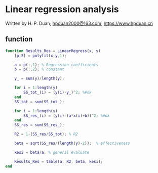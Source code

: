 # Linear regression analysis
Written by H. P. Duan; hpduan2000@163.com; https://www.hpduan.cn  

## function
```matlab
function Results_Res = LinearRegress(x, y)
    [p,S] = polyfit(x,y,1);

    a = p(:,1); % Regression coefficients
    b = p(:,2); % constant

    y_ = sum(y)/length(y);

    for i = 1:length(y)
        SS_tot_(i) = (y(i)-y_)^2; %#ok
    end
    SS_tot = sum(SS_tot_);

    for i = 1:length(y)
        SS_res_(i) = (y(i)-(a*x(i)+b))^2; %#ok
    end
    SS_res = sum(SS_res_);

    R2 = 1-(SS_res/SS_tot); % R2

    beta = sqrt(SS_res/(length(y)-2));  % effectiveness

    kesi = beta/a; % general evaluate

    Results_Res = table(a, R2, beta, kesi);
end
```